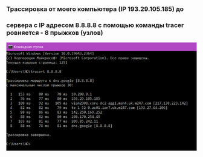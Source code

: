 ### Трассировка от моего компьютера (IP 193.29.105.185) до 
### сервера с IP адресом 8.8.8.8 с помощью команды tracer ровняется - 8 прыжков (узлов)

![tracer_8.8.8.8.png](tracer_8.8.8.8.png)